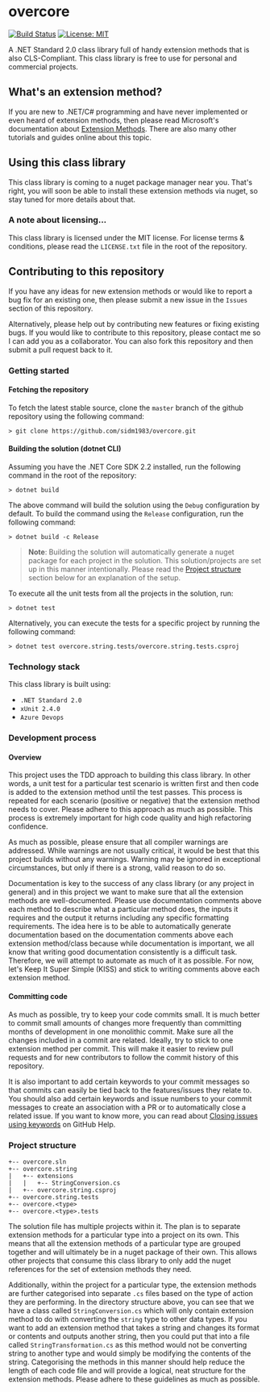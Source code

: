 # overcore

[![Build Status](https://dev.azure.com/sid1983/overcore/_apis/build/status/sidm1983.overcore?branchName=master)](https://dev.azure.com/sid1983/overcore/_build/latest?definitionId=2&branchName=master)
[![License: MIT](https://img.shields.io/badge/License-MIT-yellow.svg)](https://opensource.org/licenses/MIT)

A .NET Standard 2.0 class library full of handy extension methods that is also CLS-Compliant. This class library is free to use for personal and commercial projects.

## What's an extension method?

If you are new to .NET/C# programming and have never implemented or even heard of extension methods, then please read Microsoft's documentation about [Extension Methods](https://docs.microsoft.com/en-us/dotnet/csharp/programming-guide/classes-and-structs/extension-methods#binding-extension-methods-at-compile-time). There are also many other tutorials and guides online about this topic.

## Using this class library

This class library is coming to a nuget package manager near you. That's right, you will soon be able to install these extension methods via nuget, so stay tuned for more details about that.

### A note about licensing...

This class library is licensed under the MIT license. For license terms & conditions, please read the `LICENSE.txt` file in the root of the repository.

## Contributing to this repository

If you have any ideas for new extension methods or would like to report a bug fix for an existing one, then please submit a new issue in the `Issues` section of this repository.

Alternatively, please help out by contributing new features or fixing existing bugs. If you would like to contribute to this repository, please contact me so I can add you as a collaborator. You can also fork this repository and then submit a pull request back to it.

### Getting started

#### Fetching the repository

To fetch the latest stable source, clone the `master` branch of the github repository using the following command:

`> git clone https://github.com/sidm1983/overcore.git`

#### Building the solution (dotnet CLI)

Assuming you have the .NET Core SDK 2.2 installed, run the following command in the root of the repository:

`> dotnet build`

The above command will build the solution using the `Debug` configuration by default. To build the command using the `Release` configuration, run the following command:

`> dotnet build -c Release`

> **Note**: Building the solution will automatically generate a nuget package for each project in the solution. This solution/projects are set up in this manner intentionally. Please read the [Project structure](#project-structure) section below for an explanation of the setup.

To execute all the unit tests from all the projects in the solution, run:

`> dotnet test`

Alternatively, you can execute the tests for a specific project by running the following command:

`> dotnet test overcore.string.tests/overcore.string.tests.csproj`

### Technology stack

This class library is built using:
* `.NET Standard 2.0`
* `xUnit 2.4.0`
* `Azure Devops`

### Development process

#### Overview

This project uses the TDD approach to building this class library. In other words, a unit test for a particular test scenario is written first and then code is added to the extension method until the test passes. This process is repeated for each scenario (positive or negative) that the extension method needs to cover. Please adhere to this approach as much as possible. This process is extremely important for high code quality and high refactoring confidence.

As much as possible, please ensure that all compiler warnings are addressed. While warnings are not usually critical, it would be best that this project builds without any warnings. Warning may be ignored in exceptional circumstances, but only if there is a strong, valid reason to do so.

Documentation is key to the success of any class library (or any project in general) and in this project we want to make sure that all the extension methods are well-documented. Please use documentation comments above each method to describe what a particular method does, the inputs it requires and the output it returns including any specific formatting requirements. The idea here is to be able to automatically generate documentation based on the documentation comments above each extension method/class because while documentation is important, we all know that writing good documentation consistently is a difficult task. Therefore, we will attempt to automate as much of it as possible. For now, let's Keep It Super Simple (KISS) and stick to writing comments above each extension method.

#### Committing code

As much as possible, try to keep your code commits small. It is much better to commit small amounts of changes more frequently than committing months of development in one monolithic commit. Make sure all the changes included in a commit are related. Ideally, try to stick to one extension method per commit. This will make it easier to review pull requests and for new contributors to follow the commit history of this repository.

It is also important to add certain keywords to your commit messages so that commits can easily be tied back to the features/issues they relate to. You should also add certain keywords and issue numbers to your commit messages to create an association with a PR or to automatically close a related issue. If you want to know more, you can read about [Closing issues using keywords](https://help.github.com/en/articles/closing-issues-using-keywords) on GitHub Help.

### Project structure
```
+-- overcore.sln
+-- overcore.string
|   +-- extensions
|   |   +-- StringConversion.cs
|   +-- overcore.string.csproj
+-- overcore.string.tests
+-- overcore.<type>
+-- overcore.<type>.tests
```
The solution file has multiple projects within it. The plan is to separate extension methods for a particular type into a project on its own. This means that all the extension methods of a particular type are grouped together and will ultimately be in a nuget package of their own. This allows other projects that consume this class library to only add the nuget references for the set of extension methods they need.

Additionally, within the project for a particular type, the extension methods are further categorised into separate `.cs` files based on the type of action they are performing. In the directory structure above, you can see that we have a class called `StringConversion.cs` which will only contain extension method to do with converting the `string` type to other data types. If you want to add an extension method that takes a string and changes its format or contents and outputs another string, then you could put that into a file called `StringTransformation.cs` as this method would not be converting string to another type and would simply be modifying the contents of the string. Categorising the methods in this manner should help reduce the length of each code file and will provide a logical, neat structure for the extension methods. Please adhere to these guidelines as much as possible.